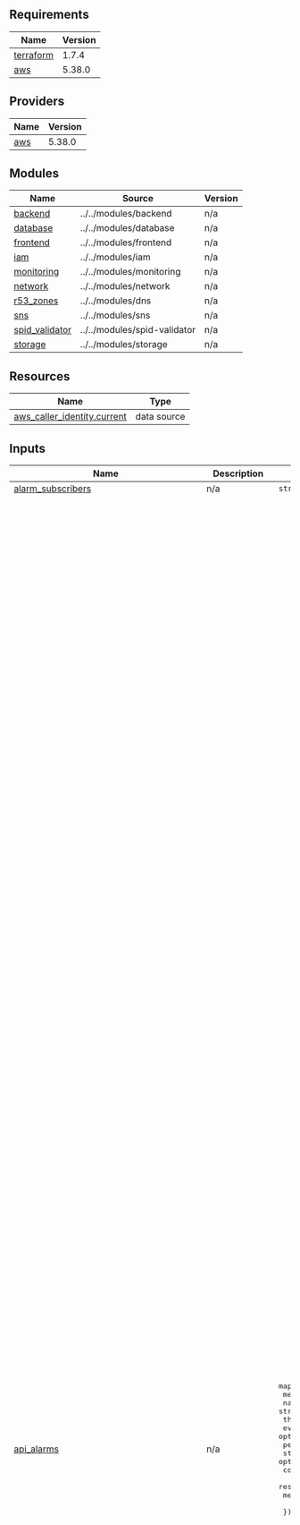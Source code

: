 ## Requirements

| Name | Version |
|------|---------|
| <a name="requirement_terraform"></a> [terraform](#requirement\_terraform) | 1.7.4 |
| <a name="requirement_aws"></a> [aws](#requirement\_aws) | 5.38.0 |

## Providers

| Name | Version |
|------|---------|
| <a name="provider_aws"></a> [aws](#provider\_aws) | 5.38.0 |

## Modules

| Name | Source | Version |
|------|--------|---------|
| <a name="module_backend"></a> [backend](#module\_backend) | ../../modules/backend | n/a |
| <a name="module_database"></a> [database](#module\_database) | ../../modules/database | n/a |
| <a name="module_frontend"></a> [frontend](#module\_frontend) | ../../modules/frontend | n/a |
| <a name="module_iam"></a> [iam](#module\_iam) | ../../modules/iam | n/a |
| <a name="module_monitoring"></a> [monitoring](#module\_monitoring) | ../../modules/monitoring | n/a |
| <a name="module_network"></a> [network](#module\_network) | ../../modules/network | n/a |
| <a name="module_r53_zones"></a> [r53\_zones](#module\_r53\_zones) | ../../modules/dns | n/a |
| <a name="module_sns"></a> [sns](#module\_sns) | ../../modules/sns | n/a |
| <a name="module_spid_validator"></a> [spid\_validator](#module\_spid\_validator) | ../../modules/spid-validator | n/a |
| <a name="module_storage"></a> [storage](#module\_storage) | ../../modules/storage | n/a |

## Resources

| Name | Type |
|------|------|
| [aws_caller_identity.current](https://registry.terraform.io/providers/hashicorp/aws/5.38.0/docs/data-sources/caller_identity) | data source |

## Inputs

| Name | Description | Type | Default | Required |
|------|-------------|------|---------|:--------:|
| <a name="input_alarm_subscribers"></a> [alarm\_subscribers](#input\_alarm\_subscribers) | n/a | `string` | `"alarm-subscribers"` | no |
| <a name="input_api_alarms"></a> [api\_alarms](#input\_api\_alarms) | n/a | <pre>map(object({<br>    metric_name         = string<br>    namespace           = string<br>    threshold           = optional(number)<br>    evaluation_periods  = optional(number)<br>    period              = optional(number)<br>    statistic           = optional(string)<br>    comparison_operator = optional(string)<br>    resource_name       = string<br>    method              = string<br><br>  }))</pre> | <pre>{<br>  "acs-5xx-error": {<br>    "comparison_operator": "GreaterThanOrEqualToThreshold",<br>    "evaluation_periods": 2,<br>    "method": "POST",<br>    "metric_name": "5XXError",<br>    "namespace": "AWS/ApiGateway",<br>    "period": 300,<br>    "resource_name": "/saml/acs",<br>    "statistic": "Sum",<br>    "threshold": 1<br>  },<br>  "acs-latency-alarm": {<br>    "comparison_operator": "GreaterThanOrEqualToThreshold",<br>    "evaluation_periods": 2,<br>    "method": "POST",<br>    "metric_name": "Latency",<br>    "namespace": "AWS/ApiGateway",<br>    "period": 300,<br>    "resource_name": "/saml/acs",<br>    "statistic": "Average",<br>    "threshold": 1000<br>  },<br>  "assertion-5xx-error": {<br>    "comparison_operator": "GreaterThanOrEqualToThreshold",<br>    "evaluation_periods": 2,<br>    "method": "GET",<br>    "metric_name": "5XXError",<br>    "namespace": "AWS/ApiGateway",<br>    "period": 300,<br>    "resource_name": "/saml/assertion",<br>    "statistic": "Sum",<br>    "threshold": 1<br>  },<br>  "assertion-latency-alarm": {<br>    "comparison_operator": "GreaterThanOrEqualToThreshold",<br>    "evaluation_periods": 2,<br>    "method": "GET",<br>    "metric_name": "Latency",<br>    "namespace": "AWS/ApiGateway",<br>    "period": 300,<br>    "resource_name": "/saml/assertion",<br>    "statistic": "Average",<br>    "threshold": 1000<br>  },<br>  "login-5xx-error": {<br>    "comparison_operator": "GreaterThanOrEqualToThreshold",<br>    "evaluation_periods": 2,<br>    "method": "GET",<br>    "metric_name": "5XXError",<br>    "namespace": "AWS/ApiGateway",<br>    "period": 300,<br>    "resource_name": "/login",<br>    "statistic": "Sum",<br>    "threshold": 1<br>  },<br>  "login-latency-alarm": {<br>    "comparison_operator": "GreaterThanOrEqualToThreshold",<br>    "evaluation_periods": 2,<br>    "method": "GET",<br>    "metric_name": "Latency",<br>    "namespace": "AWS/ApiGateway",<br>    "period": 300,<br>    "resource_name": "/login",<br>    "statistic": "Average",<br>    "threshold": 1000<br>  },<br>  "oidc-authorize-5xx-error": {<br>    "comparison_operator": "GreaterThanOrEqualToThreshold",<br>    "evaluation_periods": 2,<br>    "method": "GET",<br>    "metric_name": "5XXError",<br>    "namespace": "AWS/ApiGateway",<br>    "period": 300,<br>    "resource_name": "/oidc/authorize",<br>    "statistic": "Sum",<br>    "threshold": 1<br>  },<br>  "oidc-authorize-latency-alarm": {<br>    "comparison_operator": "GreaterThanOrEqualToThreshold",<br>    "evaluation_periods": 2,<br>    "method": "GET",<br>    "metric_name": "Latency",<br>    "namespace": "AWS/ApiGateway",<br>    "period": 300,<br>    "resource_name": "/oidc/authorize",<br>    "statistic": "Average",<br>    "threshold": 1000<br>  },<br>  "oidc-keys-5xx-error": {<br>    "comparison_operator": "GreaterThanOrEqualToThreshold",<br>    "evaluation_periods": 2,<br>    "method": "GET",<br>    "metric_name": "5XXError",<br>    "namespace": "AWS/ApiGateway",<br>    "period": 300,<br>    "resource_name": "/oidc/keys",<br>    "statistic": "Sum",<br>    "threshold": 1<br>  },<br>  "oidc-keys-latency-alarm": {<br>    "comparison_operator": "GreaterThanOrEqualToThreshold",<br>    "evaluation_periods": 2,<br>    "method": "GET",<br>    "metric_name": "Latency",<br>    "namespace": "AWS/ApiGateway",<br>    "period": 300,<br>    "resource_name": "/oidc/keys",<br>    "statistic": "Average",<br>    "threshold": 1000<br>  },<br>  "oidc-register-5xx-error": {<br>    "comparison_operator": "GreaterThanOrEqualToThreshold",<br>    "evaluation_periods": 2,<br>    "method": "POST",<br>    "metric_name": "5XXError",<br>    "namespace": "AWS/ApiGateway",<br>    "period": 300,<br>    "resource_name": "/oidc/register",<br>    "statistic": "Sum",<br>    "threshold": 1<br>  },<br>  "oidc-register-latency-alarm": {<br>    "comparison_operator": "GreaterThanOrEqualToThreshold",<br>    "evaluation_periods": 2,<br>    "method": "POST",<br>    "metric_name": "Latency",<br>    "namespace": "AWS/ApiGateway",<br>    "period": 300,<br>    "resource_name": "/oidc/register",<br>    "statistic": "Average",<br>    "threshold": 1000<br>  },<br>  "oidc-token-5xx-error": {<br>    "comparison_operator": "GreaterThanOrEqualToThreshold",<br>    "evaluation_periods": 2,<br>    "method": "POST",<br>    "metric_name": "5XXError",<br>    "namespace": "AWS/ApiGateway",<br>    "period": 300,<br>    "resource_name": "/oidc/token",<br>    "statistic": "Sum",<br>    "threshold": 1<br>  },<br>  "oidc-token-latency-alarm": {<br>    "comparison_operator": "GreaterThanOrEqualToThreshold",<br>    "evaluation_periods": 2,<br>    "method": "POST",<br>    "metric_name": "Latency",<br>    "namespace": "AWS/ApiGateway",<br>    "period": 300,<br>    "resource_name": "/oidc/token",<br>    "statistic": "Average",<br>    "threshold": 1000<br>  }<br>}</pre> | no |
| <a name="input_api_cache_cluster_enabled"></a> [api\_cache\_cluster\_enabled](#input\_api\_cache\_cluster\_enabled) | Enable cache cluster is enabled for the stage. | `bool` | `true` | no |
| <a name="input_api_cache_cluster_size"></a> [api\_cache\_cluster\_size](#input\_api\_cache\_cluster\_size) | Size of the cache cluster for the stage, if enabled. | `number` | `0.5` | no |
| <a name="input_api_method_settings"></a> [api\_method\_settings](#input\_api\_method\_settings) | List of Api Gateway method settings. | <pre>list(object({<br>    method_path                             = string<br>    metrics_enabled                         = optional(bool, false)<br>    logging_level                           = optional(string, "OFF")<br>    data_trace_enabled                      = optional(bool, false)<br>    throttling_rate_limit                   = optional(number, -1)<br>    throttling_burst_limit                  = optional(number, -1)<br>    caching_enabled                         = optional(bool, false)<br>    cache_ttl_in_seconds                    = optional(number, 0)<br>    cache_data_encrypted                    = optional(bool, false)<br>    require_authorization_for_cache_control = optional(bool, false)<br>    cache_key_parameters                    = optional(list(string), [])<br>  }))</pre> | <pre>[<br>  {<br>    "cache_ttl_in_seconds": 3600,<br>    "caching_enabled": true,<br>    "method_path": "saml/{id_type}/metadata/GET",<br>    "metrics_enabled": true<br>  },<br>  {<br>    "cache_ttl_in_seconds": 3600,<br>    "caching_enabled": true,<br>    "method_path": "static/{proxy+}/GET"<br>  },<br>  {<br>    "cache_ttl_in_seconds": 3600,<br>    "caching_enabled": true,<br>    "method_path": "assets/{proxy}/GET"<br>  },<br>  {<br>    "cache_ttl_in_seconds": 3600,<br>    "caching_enabled": true,<br>    "method_path": "login/GET"<br>  },<br>  {<br>    "cache_ttl_in_seconds": 3600,<br>    "caching_enabled": true,<br>    "method_path": "login/error/GET"<br>  },<br>  {<br>    "cache_ttl_in_seconds": 3600,<br>    "caching_enabled": true,<br>    "method_path": "idps/GET"<br>  }<br>]</pre> | no |
| <a name="input_app_name"></a> [app\_name](#input\_app\_name) | App name. | `string` | `"oneid"` | no |
| <a name="input_assertion_bucket"></a> [assertion\_bucket](#input\_assertion\_bucket) | Assertion storage configurations. | <pre>object({<br>    mfa_delete               = bool<br>    glacier_transaction_days = number<br>    expiration_days          = number<br>  })</pre> | <pre>{<br>  "expiration_days": 100,<br>  "glacier_transaction_days": 90,<br>  "mfa_delete": false<br>}</pre> | no |
| <a name="input_assertions_crawler_schedule"></a> [assertions\_crawler\_schedule](#input\_assertions\_crawler\_schedule) | A cron expression used to specify the schedule | `string` | `"cron(00 08 ? * MON *)"` | no |
| <a name="input_aws_region"></a> [aws\_region](#input\_aws\_region) | AWS region to create resources. Default Milan | `string` | `"eu-south-1"` | no |
| <a name="input_aws_region_short"></a> [aws\_region\_short](#input\_aws\_region\_short) | AWS region short format. | `string` | `"es-1"` | no |
| <a name="input_cie_entity_id"></a> [cie\_entity\_id](#input\_cie\_entity\_id) | n/a | `string` | `"https://collaudo.idserver.servizicie.interno.gov.it/idp/profile/SAML2/POST/SSO"` | no |
| <a name="input_client_registrations_table"></a> [client\_registrations\_table](#input\_client\_registrations\_table) | Client configurations table. | <pre>object({<br>    point_in_time_recovery_enabled = optional(bool, false)<br>  })</pre> | <pre>{<br>  "point_in_time_recovery_enabled": false<br>}</pre> | no |
| <a name="input_dlq_alarms"></a> [dlq\_alarms](#input\_dlq\_alarms) | n/a | <pre>object({<br>    metric_name         = string<br>    namespace           = string<br>    threshold           = optional(number)<br>    evaluation_periods  = optional(number)<br>    period              = optional(number)<br>    statistic           = optional(string)<br>    comparison_operator = optional(string)<br>    sns_topic_alarm_arn = optional(list(string))<br>  })</pre> | <pre>{<br>  "comparison_operator": "GreaterThanThreshold",<br>  "evaluation_periods": 2,<br>  "metric_name": "ApproximateNumberOfMessagesVisible",<br>  "namespace": "AWS/SQS",<br>  "period": 300,<br>  "statistic": "Sum",<br>  "threshold": 0<br>}</pre> | no |
| <a name="input_dlq_assertion_setting"></a> [dlq\_assertion\_setting](#input\_dlq\_assertion\_setting) | n/a | <pre>object({<br>    maximum_retry_attempts        = number<br>    maximum_record_age_in_seconds = number<br>  })</pre> | <pre>{<br>  "maximum_record_age_in_seconds": 259200,<br>  "maximum_retry_attempts": 3<br>}</pre> | no |
| <a name="input_dns_record_ttl"></a> [dns\_record\_ttl](#input\_dns\_record\_ttl) | Dns record ttl (in sec) | `number` | `3600` | no |
| <a name="input_ecs_alarms"></a> [ecs\_alarms](#input\_ecs\_alarms) | n/a | <pre>map(object({<br>    metric_name         = string<br>    namespace           = string<br>    threshold           = optional(number)<br>    evaluation_periods  = optional(number)<br>    period              = optional(number)<br>    statistic           = optional(string)<br>    comparison_operator = optional(string)<br>  }))</pre> | <pre>{<br>  "ecs-cpu-utilization": {<br>    "comparison_operator": "GreaterThanOrEqualToThreshold",<br>    "evaluation_periods": 1,<br>    "metric_name": "CPUUtilization",<br>    "namespace": "AWS/ECS",<br>    "period": 300,<br>    "statistic": "Average"<br>  },<br>  "ecs-memory-utilization": {<br>    "comparison_operator": "GreaterThanOrEqualToThreshold",<br>    "evaluation_periods": 1,<br>    "metric_name": "MemoryUtilization",<br>    "namespace": "AWS/ECS",<br>    "period": 300,<br>    "statistic": "Average"<br>  }<br>}</pre> | no |
| <a name="input_ecs_enable_container_insights"></a> [ecs\_enable\_container\_insights](#input\_ecs\_enable\_container\_insights) | Enable ecs cluster container inight. | `bool` | `false` | no |
| <a name="input_ecs_oneid_core"></a> [ecs\_oneid\_core](#input\_ecs\_oneid\_core) | Oneidentity core backend configurations. | <pre>object({<br>    image_version    = string<br>    cpu              = number<br>    memory           = number<br>    container_cpu    = number<br>    container_memory = number<br>    autoscaling = object({<br>      enable        = bool<br>      desired_count = number<br>      min_capacity  = number<br>      max_capacity  = number<br>    })<br>    logs_retention_days   = number<br>    app_spid_test_enabled = optional(bool, false)<br>  })</pre> | <pre>{<br>  "app_spid_test_enabled": true,<br>  "autoscaling": {<br>    "desired_count": 1,<br>    "enable": true,<br>    "max_capacity": 2,<br>    "min_capacity": 1<br>  },<br>  "container_cpu": 512,<br>  "container_memory": 1024,<br>  "cpu": 512,<br>  "image_version": "ee2f581bd28b21011b9abb9fa98b4dd59b5ae4a9",<br>  "logs_retention_days": 30,<br>  "memory": 1024<br>}</pre> | no |
| <a name="input_enable_nat_gateway"></a> [enable\_nat\_gateway](#input\_enable\_nat\_gateway) | Create nat gateway(s) | `bool` | `true` | no |
| <a name="input_env_short"></a> [env\_short](#input\_env\_short) | Environment short. | `string` | `"d"` | no |
| <a name="input_idp_metadata_table"></a> [idp\_metadata\_table](#input\_idp\_metadata\_table) | IDP Metadata configurations table. | <pre>object({<br>    point_in_time_recovery_enabled = optional(bool, false)<br>  })</pre> | <pre>{<br>  "point_in_time_recovery_enabled": false<br>}</pre> | no |
| <a name="input_is_gh_sns_arn"></a> [is\_gh\_sns\_arn](#input\_is\_gh\_sns\_arn) | n/a | `string` | `null` | no |
| <a name="input_lambda_alarms"></a> [lambda\_alarms](#input\_lambda\_alarms) | n/a | <pre>map(object({<br>    metric_name         = optional(string, "Errors")<br>    namespace           = optional(string, "AWS/Lambda")<br>    threshold           = optional(number, 1)<br>    evaluation_periods  = optional(number, 1)<br>    period              = optional(number, 300)<br>    statistic           = optional(string, "Sum")<br>    comparison_operator = optional(string, "GreaterThanOrEqualToThreshold")<br>    treat_missing_data  = optional(string, "notBreaching")<br>  }))</pre> | <pre>{<br>  "oneid-es-1-d-assertion": {},<br>  "oneid-es-1-d-client-registration": {},<br>  "oneid-es-1-d-metadata": {},<br>  "oneid-es-1-d-update-idp-metadata": {}<br>}</pre> | no |
| <a name="input_lambda_cloudwatch_logs_retention_in_days"></a> [lambda\_cloudwatch\_logs\_retention\_in\_days](#input\_lambda\_cloudwatch\_logs\_retention\_in\_days) | Cloudwatch log group retention days. | `number` | `14` | no |
| <a name="input_number_of_images_to_keep"></a> [number\_of\_images\_to\_keep](#input\_number\_of\_images\_to\_keep) | Number of images to keeps in ECR. | `number` | `5` | no |
| <a name="input_r53_dns_zone"></a> [r53\_dns\_zone](#input\_r53\_dns\_zone) | # R53 DNS zone ## | <pre>object({<br>    name    = string<br>    comment = string<br>  })</pre> | <pre>{<br>  "comment": "Oneidentity dev zone.",<br>  "name": "dev.oneid.pagopa.it"<br>}</pre> | no |
| <a name="input_repository_image_tag_mutability"></a> [repository\_image\_tag\_mutability](#input\_repository\_image\_tag\_mutability) | The tag mutability setting for the repository. Must be one of: MUTABLE or IMMUTABLE. Defaults to IMMUTABLE | `string` | `"MUTABLE"` | no |
| <a name="input_rest_api_throttle_settings"></a> [rest\_api\_throttle\_settings](#input\_rest\_api\_throttle\_settings) | Rest api throttle settings. | <pre>object({<br>    burst_limit = number<br>    rate_limit  = number<br>  })</pre> | <pre>{<br>  "burst_limit": 100,<br>  "rate_limit": 50<br>}</pre> | no |
| <a name="input_sessions_table"></a> [sessions\_table](#input\_sessions\_table) | Saml responses table configurations. | <pre>object({<br>    ttl_enabled                    = bool<br>    point_in_time_recovery_enabled = bool<br>    stream_enabled                 = bool<br>    stream_view_type               = string<br>  })</pre> | <pre>{<br>  "point_in_time_recovery_enabled": false,<br>  "stream_enabled": true,<br>  "stream_view_type": "NEW_IMAGE",<br>  "ttl_enabled": true<br>}</pre> | no |
| <a name="input_single_nat_gateway"></a> [single\_nat\_gateway](#input\_single\_nat\_gateway) | Create a single nat gateway to spare money. | `bool` | `true` | no |
| <a name="input_ssm_cert_key"></a> [ssm\_cert\_key](#input\_ssm\_cert\_key) | n/a | <pre>object({<br>    cert_pem = optional(string)<br>    key_pem  = optional(string)<br>  })</pre> | <pre>{<br>  "cert_pem": "cert.pem",<br>  "key_pem": "key.pem"<br>}</pre> | no |
| <a name="input_tags"></a> [tags](#input\_tags) | n/a | `map(any)` | <pre>{<br>  "CostCenter": "tier0",<br>  "CreatedBy": "Terraform",<br>  "Environment": "Dev",<br>  "Owner": "Oneidentity",<br>  "Source": "https://github.com/pagopa/oneidentity"<br>}</pre> | no |
| <a name="input_vpc_cidr"></a> [vpc\_cidr](#input\_vpc\_cidr) | VPC address space | `string` | `"10.0.0.0/17"` | no |
| <a name="input_vpc_internal_subnets_cidr"></a> [vpc\_internal\_subnets\_cidr](#input\_vpc\_internal\_subnets\_cidr) | Internal subnets address spaces. | `list(string)` | <pre>[<br>  "10.0.32.0/20",<br>  "10.0.16.0/20",<br>  "10.0.0.0/20"<br>]</pre> | no |
| <a name="input_vpc_private_subnets_cidr"></a> [vpc\_private\_subnets\_cidr](#input\_vpc\_private\_subnets\_cidr) | Private subnets address spaces. | `list(string)` | <pre>[<br>  "10.0.80.0/20",<br>  "10.0.64.0/20",<br>  "10.0.48.0/20"<br>]</pre> | no |
| <a name="input_vpc_public_subnets_cidr"></a> [vpc\_public\_subnets\_cidr](#input\_vpc\_public\_subnets\_cidr) | Public subnets address spaces. | `list(string)` | <pre>[<br>  "10.0.120.0/21",<br>  "10.0.112.0/21",<br>  "10.0.104.0/21"<br>]</pre> | no |
| <a name="input_xray_tracing_enabled"></a> [xray\_tracing\_enabled](#input\_xray\_tracing\_enabled) | Whether active tracing with X-ray is enabled. | `bool` | `false` | no |

## Outputs

| Name | Description |
|------|-------------|
| <a name="output_acm_certificate_validation_domains"></a> [acm\_certificate\_validation\_domains](#output\_acm\_certificate\_validation\_domains) | # ACM |
| <a name="output_assertions_bucket_arn"></a> [assertions\_bucket\_arn](#output\_assertions\_bucket\_arn) | n/a |
| <a name="output_assertions_bucket_name"></a> [assertions\_bucket\_name](#output\_assertions\_bucket\_name) | Storage |
| <a name="output_assets_bucket_name"></a> [assets\_bucket\_name](#output\_assets\_bucket\_name) | n/a |
| <a name="output_deploy_assets_role"></a> [deploy\_assets\_role](#output\_deploy\_assets\_role) | n/a |
| <a name="output_dns_zone_name_servers"></a> [dns\_zone\_name\_servers](#output\_dns\_zone\_name\_servers) | # DNS ## |
| <a name="output_ecr_endpoints"></a> [ecr\_endpoints](#output\_ecr\_endpoints) | n/a |
| <a name="output_ecs_cluster_name"></a> [ecs\_cluster\_name](#output\_ecs\_cluster\_name) | # ECS ## |
| <a name="output_ecs_deploy_iam_role_arn"></a> [ecs\_deploy\_iam\_role\_arn](#output\_ecs\_deploy\_iam\_role\_arn) | n/a |
| <a name="output_kms_assertion_key_arn"></a> [kms\_assertion\_key\_arn](#output\_kms\_assertion\_key\_arn) | n/a |
| <a name="output_rest_api_invoke_url"></a> [rest\_api\_invoke\_url](#output\_rest\_api\_invoke\_url) | n/a |
| <a name="output_spid_validator_ecr_endpoint"></a> [spid\_validator\_ecr\_endpoint](#output\_spid\_validator\_ecr\_endpoint) | n/a |
| <a name="output_spid_validator_fqdn"></a> [spid\_validator\_fqdn](#output\_spid\_validator\_fqdn) | # Spid validator ## |
| <a name="output_table_client_registrations_name"></a> [table\_client\_registrations\_name](#output\_table\_client\_registrations\_name) | n/a |
| <a name="output_table_saml_responses_name"></a> [table\_saml\_responses\_name](#output\_table\_saml\_responses\_name) | Database |

<!-- BEGIN_TF_DOCS -->
## Requirements

| Name | Version |
|------|---------|
| <a name="requirement_terraform"></a> [terraform](#requirement\_terraform) | 1.7.4 |
| <a name="requirement_aws"></a> [aws](#requirement\_aws) | 5.77.0 |

## Providers

| Name | Version |
|------|---------|
| <a name="provider_aws"></a> [aws](#provider\_aws) | 5.77.0 |
| <a name="provider_http"></a> [http](#provider\_http) | 3.5.0 |

## Modules

| Name | Source | Version |
|------|--------|---------|
| <a name="module_backend"></a> [backend](#module\_backend) | ../../modules/backend | n/a |
| <a name="module_backup"></a> [backup](#module\_backup) | ../../modules/backup | n/a |
| <a name="module_cognito"></a> [cognito](#module\_cognito) | ../../modules/cognito | n/a |
| <a name="module_database"></a> [database](#module\_database) | ../../modules/database | n/a |
| <a name="module_frontend"></a> [frontend](#module\_frontend) | ../../modules/frontend | n/a |
| <a name="module_iam"></a> [iam](#module\_iam) | ../../modules/iam | n/a |
| <a name="module_monitoring"></a> [monitoring](#module\_monitoring) | ../../modules/monitoring | n/a |
| <a name="module_network"></a> [network](#module\_network) | ../../modules/network | n/a |
| <a name="module_r53_zones"></a> [r53\_zones](#module\_r53\_zones) | ../../modules/dns | n/a |
| <a name="module_sns"></a> [sns](#module\_sns) | ../../modules/sns | n/a |
| <a name="module_spid_validator"></a> [spid\_validator](#module\_spid\_validator) | ../../modules/spid-validator | n/a |
| <a name="module_sqs"></a> [sqs](#module\_sqs) | ../../modules/sqs | n/a |
| <a name="module_storage"></a> [storage](#module\_storage) | ../../modules/storage | n/a |

## Resources

| Name | Type |
|------|------|
| [aws_caller_identity.current](https://registry.terraform.io/providers/hashicorp/aws/5.77.0/docs/data-sources/caller_identity) | data source |
| [http_http.clients_api](https://registry.terraform.io/providers/hashicorp/http/latest/docs/data-sources/http) | data source |
| [http_http.idps_api](https://registry.terraform.io/providers/hashicorp/http/latest/docs/data-sources/http) | data source |

## Inputs

| Name | Description | Type | Default | Required |
|------|-------------|------|---------|:--------:|
| <a name="input_alarm_subscribers"></a> [alarm\_subscribers](#input\_alarm\_subscribers) | n/a | `string` | `"alarm-subscribers"` | no |
| <a name="input_api_alarms"></a> [api\_alarms](#input\_api\_alarms) | n/a | <pre>map(object({<br/>    metric_name         = string<br/>    namespace           = string<br/>    threshold           = optional(number)<br/>    evaluation_periods  = optional(number)<br/>    period              = optional(number)<br/>    statistic           = optional(string)<br/>    comparison_operator = optional(string)<br/>    resource_name       = string<br/>    method              = string<br/><br/>  }))</pre> | <pre>{<br/>  "acs-5xx-error": {<br/>    "comparison_operator": "GreaterThanOrEqualToThreshold",<br/>    "evaluation_periods": 2,<br/>    "method": "POST",<br/>    "metric_name": "5XXError",<br/>    "namespace": "AWS/ApiGateway",<br/>    "period": 300,<br/>    "resource_name": "/saml/acs",<br/>    "statistic": "Sum",<br/>    "threshold": 1<br/>  },<br/>  "acs-latency-alarm": {<br/>    "comparison_operator": "GreaterThanOrEqualToThreshold",<br/>    "evaluation_periods": 2,<br/>    "method": "POST",<br/>    "metric_name": "Latency",<br/>    "namespace": "AWS/ApiGateway",<br/>    "period": 300,<br/>    "resource_name": "/saml/acs",<br/>    "statistic": "Average",<br/>    "threshold": 2000<br/>  },<br/>  "assertion-5xx-error": {<br/>    "comparison_operator": "GreaterThanOrEqualToThreshold",<br/>    "evaluation_periods": 2,<br/>    "method": "GET",<br/>    "metric_name": "5XXError",<br/>    "namespace": "AWS/ApiGateway",<br/>    "period": 300,<br/>    "resource_name": "/saml/assertion",<br/>    "statistic": "Sum",<br/>    "threshold": 1<br/>  },<br/>  "assertion-latency-alarm": {<br/>    "comparison_operator": "GreaterThanOrEqualToThreshold",<br/>    "evaluation_periods": 2,<br/>    "method": "GET",<br/>    "metric_name": "Latency",<br/>    "namespace": "AWS/ApiGateway",<br/>    "period": 300,<br/>    "resource_name": "/saml/assertion",<br/>    "statistic": "Average",<br/>    "threshold": 2000<br/>  },<br/>  "login-5xx-error": {<br/>    "comparison_operator": "GreaterThanOrEqualToThreshold",<br/>    "evaluation_periods": 2,<br/>    "method": "GET",<br/>    "metric_name": "5XXError",<br/>    "namespace": "AWS/ApiGateway",<br/>    "period": 300,<br/>    "resource_name": "/login",<br/>    "statistic": "Sum",<br/>    "threshold": 1<br/>  },<br/>  "login-latency-alarm": {<br/>    "comparison_operator": "GreaterThanOrEqualToThreshold",<br/>    "evaluation_periods": 2,<br/>    "method": "GET",<br/>    "metric_name": "Latency",<br/>    "namespace": "AWS/ApiGateway",<br/>    "period": 300,<br/>    "resource_name": "/login",<br/>    "statistic": "Average",<br/>    "threshold": 2000<br/>  },<br/>  "oidc-authorize-5xx-error": {<br/>    "comparison_operator": "GreaterThanOrEqualToThreshold",<br/>    "evaluation_periods": 2,<br/>    "method": "GET",<br/>    "metric_name": "5XXError",<br/>    "namespace": "AWS/ApiGateway",<br/>    "period": 300,<br/>    "resource_name": "/oidc/authorize",<br/>    "statistic": "Sum",<br/>    "threshold": 1<br/>  },<br/>  "oidc-authorize-latency-alarm": {<br/>    "comparison_operator": "GreaterThanOrEqualToThreshold",<br/>    "evaluation_periods": 2,<br/>    "method": "GET",<br/>    "metric_name": "Latency",<br/>    "namespace": "AWS/ApiGateway",<br/>    "period": 300,<br/>    "resource_name": "/oidc/authorize",<br/>    "statistic": "Average",<br/>    "threshold": 2000<br/>  },<br/>  "oidc-keys-5xx-error": {<br/>    "comparison_operator": "GreaterThanOrEqualToThreshold",<br/>    "evaluation_periods": 2,<br/>    "method": "GET",<br/>    "metric_name": "5XXError",<br/>    "namespace": "AWS/ApiGateway",<br/>    "period": 300,<br/>    "resource_name": "/oidc/keys",<br/>    "statistic": "Sum",<br/>    "threshold": 1<br/>  },<br/>  "oidc-keys-latency-alarm": {<br/>    "comparison_operator": "GreaterThanOrEqualToThreshold",<br/>    "evaluation_periods": 2,<br/>    "method": "GET",<br/>    "metric_name": "Latency",<br/>    "namespace": "AWS/ApiGateway",<br/>    "period": 300,<br/>    "resource_name": "/oidc/keys",<br/>    "statistic": "Average",<br/>    "threshold": 2000<br/>  },<br/>  "oidc-register-5xx-error": {<br/>    "comparison_operator": "GreaterThanOrEqualToThreshold",<br/>    "evaluation_periods": 2,<br/>    "method": "POST",<br/>    "metric_name": "5XXError",<br/>    "namespace": "AWS/ApiGateway",<br/>    "period": 300,<br/>    "resource_name": "/oidc/register",<br/>    "statistic": "Sum",<br/>    "threshold": 1<br/>  },<br/>  "oidc-register-latency-alarm": {<br/>    "comparison_operator": "GreaterThanOrEqualToThreshold",<br/>    "evaluation_periods": 2,<br/>    "method": "POST",<br/>    "metric_name": "Latency",<br/>    "namespace": "AWS/ApiGateway",<br/>    "period": 300,<br/>    "resource_name": "/oidc/register",<br/>    "statistic": "Average",<br/>    "threshold": 2000<br/>  },<br/>  "oidc-token-5xx-error": {<br/>    "comparison_operator": "GreaterThanOrEqualToThreshold",<br/>    "evaluation_periods": 2,<br/>    "method": "POST",<br/>    "metric_name": "5XXError",<br/>    "namespace": "AWS/ApiGateway",<br/>    "period": 300,<br/>    "resource_name": "/oidc/token",<br/>    "statistic": "Sum",<br/>    "threshold": 1<br/>  },<br/>  "oidc-token-latency-alarm": {<br/>    "comparison_operator": "GreaterThanOrEqualToThreshold",<br/>    "evaluation_periods": 2,<br/>    "method": "POST",<br/>    "metric_name": "Latency",<br/>    "namespace": "AWS/ApiGateway",<br/>    "period": 300,<br/>    "resource_name": "/oidc/token",<br/>    "statistic": "Average",<br/>    "threshold": 2000<br/>  }<br/>}</pre> | no |
| <a name="input_api_cache_cluster_enabled"></a> [api\_cache\_cluster\_enabled](#input\_api\_cache\_cluster\_enabled) | Enable cache cluster is enabled for the stage. | `bool` | `true` | no |
| <a name="input_api_cache_cluster_size"></a> [api\_cache\_cluster\_size](#input\_api\_cache\_cluster\_size) | Size of the cache cluster for the stage, if enabled. | `number` | `0.5` | no |
| <a name="input_api_method_settings"></a> [api\_method\_settings](#input\_api\_method\_settings) | List of Api Gateway method settings. | <pre>list(object({<br/>    method_path                             = string<br/>    metrics_enabled                         = optional(bool, false)<br/>    logging_level                           = optional(string, "OFF")<br/>    data_trace_enabled                      = optional(bool, false)<br/>    throttling_rate_limit                   = optional(number, -1)<br/>    throttling_burst_limit                  = optional(number, -1)<br/>    caching_enabled                         = optional(bool, false)<br/>    cache_ttl_in_seconds                    = optional(number, 0)<br/>    cache_data_encrypted                    = optional(bool, false)<br/>    require_authorization_for_cache_control = optional(bool, false)<br/>    cache_key_parameters                    = optional(list(string), [])<br/>  }))</pre> | <pre>[<br/>  {<br/>    "caching_enabled": false,<br/>    "logging_level": "ERROR",<br/>    "method_path": "*/*",<br/>    "metrics_enabled": true<br/>  },<br/>  {<br/>    "cache_ttl_in_seconds": 3600,<br/>    "caching_enabled": true,<br/>    "logging_level": "ERROR",<br/>    "method_path": "saml/{id_type}/metadata/GET",<br/>    "metrics_enabled": true<br/>  },<br/>  {<br/>    "cache_ttl_in_seconds": 3600,<br/>    "caching_enabled": true,<br/>    "logging_level": "ERROR",<br/>    "method_path": "static/{proxy+}/GET"<br/>  },<br/>  {<br/>    "cache_ttl_in_seconds": 3600,<br/>    "caching_enabled": true,<br/>    "logging_level": "ERROR",<br/>    "method_path": "assets/{proxy+}/GET"<br/>  },<br/>  {<br/>    "cache_ttl_in_seconds": 3600,<br/>    "caching_enabled": true,<br/>    "logging_level": "ERROR",<br/>    "method_path": "login/GET"<br/>  },<br/>  {<br/>    "cache_ttl_in_seconds": 3600,<br/>    "caching_enabled": true,<br/>    "logging_level": "ERROR",<br/>    "method_path": "login/error/GET"<br/>  },<br/>  {<br/>    "cache_ttl_in_seconds": 3600,<br/>    "caching_enabled": true,<br/>    "logging_level": "ERROR",<br/>    "method_path": "idps/GET",<br/>    "metrics_enabled": true<br/>  },<br/>  {<br/>    "cache_ttl_in_seconds": 3600,<br/>    "caching_enabled": true,<br/>    "logging_level": "ERROR",<br/>    "method_path": ".well-known/openid-configuration/GET"<br/>  },<br/>  {<br/>    "cache_ttl_in_seconds": 3600,<br/>    "caching_enabled": true,<br/>    "logging_level": "ERROR",<br/>    "method_path": "clients/{client_id}/GET",<br/>    "metrics_enabled": true<br/>  }<br/>]</pre> | no |
| <a name="input_app_cloudwatch_custom_metric_namespace"></a> [app\_cloudwatch\_custom\_metric\_namespace](#input\_app\_cloudwatch\_custom\_metric\_namespace) | Custom metric namespace for cloudwatch | `string` | `"ApplicationMetrics"` | no |
| <a name="input_app_log_level"></a> [app\_log\_level](#input\_app\_log\_level) | Log level of application | `string` | `"DEBUG"` | no |
| <a name="input_app_name"></a> [app\_name](#input\_app\_name) | App name. | `string` | `"oneid"` | no |
| <a name="input_assertion_bucket"></a> [assertion\_bucket](#input\_assertion\_bucket) | Assertion storage configurations. | <pre>object({<br/>    mfa_delete               = bool<br/>    glacier_transaction_days = number<br/>    expiration_days          = number<br/>  })</pre> | <pre>{<br/>  "expiration_days": 100,<br/>  "glacier_transaction_days": 90,<br/>  "mfa_delete": false<br/>}</pre> | no |
| <a name="input_assertions_crawler_schedule"></a> [assertions\_crawler\_schedule](#input\_assertions\_crawler\_schedule) | A cron expression used to specify the schedule | `string` | `"cron(00 08 ? * MON *)"` | no |
| <a name="input_aws_region"></a> [aws\_region](#input\_aws\_region) | AWS region to create resources. Default Milan | `string` | `"eu-south-1"` | no |
| <a name="input_aws_region_short"></a> [aws\_region\_short](#input\_aws\_region\_short) | AWS region short format. | `string` | `"es-1"` | no |
| <a name="input_cie_entity_id"></a> [cie\_entity\_id](#input\_cie\_entity\_id) | n/a | `string` | `"https://preproduzione.idserver.servizicie.interno.gov.it/idp/profile/SAML2/POST/SSO"` | no |
| <a name="input_client_ids"></a> [client\_ids](#input\_client\_ids) | n/a | `list(string)` | <pre>[<br/>  "bxMiPVktuZ5lBNbZYJ3ODosXL57ltrLp7BgyOkw-0v4"<br/>]</pre> | no |
| <a name="input_client_registrations_table"></a> [client\_registrations\_table](#input\_client\_registrations\_table) | Client configurations table. | <pre>object({<br/>    point_in_time_recovery_enabled = optional(bool, false)<br/>  })</pre> | <pre>{<br/>  "point_in_time_recovery_enabled": false<br/>}</pre> | no |
| <a name="input_client_status_history_table"></a> [client\_status\_history\_table](#input\_client\_status\_history\_table) | Client Status History configurations table. | <pre>object({<br/>    point_in_time_recovery_enabled = optional(bool, false)<br/>  })</pre> | <pre>{<br/>  "point_in_time_recovery_enabled": false<br/>}</pre> | no |
| <a name="input_dlq_alarms"></a> [dlq\_alarms](#input\_dlq\_alarms) | n/a | <pre>object({<br/>    metric_name         = string<br/>    namespace           = string<br/>    threshold           = optional(number)<br/>    evaluation_periods  = optional(number)<br/>    period              = optional(number)<br/>    statistic           = optional(string)<br/>    comparison_operator = optional(string)<br/>    sns_topic_alarm_arn = optional(list(string))<br/>  })</pre> | <pre>{<br/>  "comparison_operator": "GreaterThanThreshold",<br/>  "evaluation_periods": 2,<br/>  "metric_name": "ApproximateNumberOfMessagesVisible",<br/>  "namespace": "AWS/SQS",<br/>  "period": 300,<br/>  "statistic": "Sum",<br/>  "threshold": 0<br/>}</pre> | no |
| <a name="input_dlq_assertion_setting"></a> [dlq\_assertion\_setting](#input\_dlq\_assertion\_setting) | n/a | <pre>object({<br/>    maximum_retry_attempts        = number<br/>    maximum_record_age_in_seconds = number<br/>  })</pre> | <pre>{<br/>  "maximum_record_age_in_seconds": 259200,<br/>  "maximum_retry_attempts": 3<br/>}</pre> | no |
| <a name="input_dns_record_ttl"></a> [dns\_record\_ttl](#input\_dns\_record\_ttl) | Dns record ttl (in sec) | `number` | `3600` | no |
| <a name="input_ecs_alarms"></a> [ecs\_alarms](#input\_ecs\_alarms) | n/a | <pre>map(object({<br/>    metric_name         = string<br/>    namespace           = string<br/>    threshold           = number<br/>    evaluation_periods  = number<br/>    period              = number<br/>    statistic           = string<br/>    comparison_operator = string<br/>    scaling_policy      = optional(string, null)<br/><br/>  }))</pre> | <pre>{<br/>  "cpu_high": {<br/>    "comparison_operator": "GreaterThanOrEqualToThreshold",<br/>    "evaluation_periods": 1,<br/>    "metric_name": "CPUUtilization",<br/>    "namespace": "AWS/ECS",<br/>    "period": 60,<br/>    "scaling_policy": "cpu_high",<br/>    "statistic": "Average",<br/>    "threshold": 50<br/>  },<br/>  "cpu_low": {<br/>    "comparison_operator": "LessThanOrEqualToThreshold",<br/>    "evaluation_periods": 3,<br/>    "metric_name": "CPUUtilization",<br/>    "namespace": "AWS/ECS",<br/>    "period": 900,<br/>    "scaling_policy": "cpu_low",<br/>    "statistic": "Average",<br/>    "threshold": 20<br/>  },<br/>  "mem_high": {<br/>    "comparison_operator": "GreaterThanOrEqualToThreshold",<br/>    "evaluation_periods": 1,<br/>    "metric_name": "MemoryUtilization",<br/>    "namespace": "AWS/ECS",<br/>    "period": 60,<br/>    "statistic": "Average",<br/>    "threshold": 70<br/>  }<br/>}</pre> | no |
| <a name="input_ecs_enable_container_insights"></a> [ecs\_enable\_container\_insights](#input\_ecs\_enable\_container\_insights) | Enable ecs cluster container insight. | `bool` | `false` | no |
| <a name="input_ecs_oneid_core"></a> [ecs\_oneid\_core](#input\_ecs\_oneid\_core) | Oneidentity core backend configurations. | <pre>object({<br/>    image_version    = string<br/>    cpu              = number<br/>    memory           = number<br/>    container_cpu    = number<br/>    container_memory = number<br/>    autoscaling = object({<br/>      enable        = bool<br/>      desired_count = number<br/>      min_capacity  = number<br/>      max_capacity  = number<br/>    })<br/>    logs_retention_days   = number<br/>    app_spid_test_enabled = optional(bool, false)<br/>  })</pre> | <pre>{<br/>  "app_spid_test_enabled": true,<br/>  "autoscaling": {<br/>    "desired_count": 1,<br/>    "enable": true,<br/>    "max_capacity": 2,<br/>    "min_capacity": 1<br/>  },<br/>  "container_cpu": 512,<br/>  "container_memory": 1024,<br/>  "cpu": 512,<br/>  "image_version": "ee2f581bd28b21011b9abb9fa98b4dd59b5ae4a9",<br/>  "logs_retention_days": 30,<br/>  "memory": 1024<br/>}</pre> | no |
| <a name="input_ecs_oneid_internal_idp"></a> [ecs\_oneid\_internal\_idp](#input\_ecs\_oneid\_internal\_idp) | Oneidentity Internal IdP configurations. | <pre>object({<br/>    image_version    = string<br/>    cpu              = number<br/>    memory           = number<br/>    container_cpu    = number<br/>    container_memory = number<br/>    autoscaling = object({<br/>      enable        = bool<br/>      desired_count = number<br/>      min_capacity  = number<br/>      max_capacity  = number<br/>    })<br/>    logs_retention_days   = number<br/>    app_spid_test_enabled = optional(bool, false)<br/>  })</pre> | <pre>{<br/>  "app_spid_test_enabled": true,<br/>  "autoscaling": {<br/>    "desired_count": 1,<br/>    "enable": true,<br/>    "max_capacity": 2,<br/>    "min_capacity": 1<br/>  },<br/>  "container_cpu": 512,<br/>  "container_memory": 1024,<br/>  "cpu": 512,<br/>  "image_version": "ee2f581bd28b21011b9abb9fa98b4dd59b5ae4a9",<br/>  "logs_retention_days": 30,<br/>  "memory": 1024<br/>}</pre> | no |
| <a name="input_enable_nat_gateway"></a> [enable\_nat\_gateway](#input\_enable\_nat\_gateway) | Create nat gateway(s) | `bool` | `true` | no |
| <a name="input_entity_id"></a> [entity\_id](#input\_entity\_id) | n/a | `list(string)` | <pre>[<br/>  "https://demo.spid.gov.it",<br/>  "https://validator.spid.gov.it",<br/>  "https://validator.dev.oneid.pagopa.it",<br/>  "https://5ucp2co2zvqle6tcyrx4i5se7q0xdkni.lambda-url.eu-south-1.on.aws",<br/>  "https://validator.dev.oneid.pagopa.it/demo",<br/>  "https://koz3yhpkscymaqgp4m7ceguu6m0tffuz.lambda-url.eu-south-1.on.aws",<br/>  "https://collaudo.idserver.servizicie.interno.gov.it/idp/profile/SAML2/POST/SSO",<br/>  "https://preproduzione.idserver.servizicie.interno.gov.it/idp/profile/SAML2/POST/SSO"<br/>]</pre> | no |
| <a name="input_env_short"></a> [env\_short](#input\_env\_short) | Environment short. | `string` | `"d"` | no |
| <a name="input_idp_metadata_table"></a> [idp\_metadata\_table](#input\_idp\_metadata\_table) | IDP Metadata configurations table. | <pre>object({<br/>    point_in_time_recovery_enabled = optional(bool, false)<br/>  })</pre> | <pre>{<br/>  "point_in_time_recovery_enabled": false<br/>}</pre> | no |
| <a name="input_idp_status_history_table"></a> [idp\_status\_history\_table](#input\_idp\_status\_history\_table) | IDP Status History configurations table. | <pre>object({<br/>    point_in_time_recovery_enabled = optional(bool, false)<br/>  })</pre> | <pre>{<br/>  "point_in_time_recovery_enabled": false<br/>}</pre> | no |
| <a name="input_internal_idp_sessions"></a> [internal\_idp\_sessions](#input\_internal\_idp\_sessions) | Internal IDP sessions table. | <pre>object({<br/>    point_in_time_recovery_enabled = optional(bool, false)<br/>  })</pre> | <pre>{<br/>  "point_in_time_recovery_enabled": false<br/>}</pre> | no |
| <a name="input_internal_idp_users_table"></a> [internal\_idp\_users\_table](#input\_internal\_idp\_users\_table) | Internal IDP users. | <pre>object({<br/>    point_in_time_recovery_enabled = optional(bool, false)<br/>  })</pre> | <pre>{<br/>  "point_in_time_recovery_enabled": false<br/>}</pre> | no |
| <a name="input_is_gh_sns_arn"></a> [is\_gh\_sns\_arn](#input\_is\_gh\_sns\_arn) | n/a | `string` | `null` | no |
| <a name="input_lambda_alarms"></a> [lambda\_alarms](#input\_lambda\_alarms) | n/a | <pre>map(object({<br/>    metric_name         = optional(string, "Errors")<br/>    namespace           = optional(string, "AWS/Lambda")<br/>    threshold           = optional(number, 1)<br/>    evaluation_periods  = optional(number, 1)<br/>    period              = optional(number, 300)<br/>    statistic           = optional(string, "Sum")<br/>    comparison_operator = optional(string, "GreaterThanOrEqualToThreshold")<br/>    treat_missing_data  = optional(string, "notBreaching")<br/>  }))</pre> | <pre>{<br/>  "oneid-es-1-d-assertion": {},<br/>  "oneid-es-1-d-client-registration": {},<br/>  "oneid-es-1-d-metadata": {},<br/>  "oneid-es-1-d-update-idp-metadata": {}<br/>}</pre> | no |
| <a name="input_lambda_cloudwatch_logs_retention_in_days"></a> [lambda\_cloudwatch\_logs\_retention\_in\_days](#input\_lambda\_cloudwatch\_logs\_retention\_in\_days) | Cloudwatch log group retention days. | `number` | `14` | no |
| <a name="input_last_idp_used_table"></a> [last\_idp\_used\_table](#input\_last\_idp\_used\_table) | Last IDP used table configurations. | <pre>object({<br/>    point_in_time_recovery_enabled = optional(bool, false)<br/>    ttl_enabled                    = optional(bool, false)<br/>  })</pre> | <pre>{<br/>  "point_in_time_recovery_enabled": false,<br/>  "ttl_enabled": false<br/>}</pre> | no |
| <a name="input_metadata_info"></a> [metadata\_info](#input\_metadata\_info) | # Metadata Info variables## | <pre>object({<br/>    acs_url = string<br/>    slo_url = string<br/>  })</pre> | <pre>{<br/>  "acs_url": "/saml/acs",<br/>  "slo_url": "/saml/slo"<br/>}</pre> | no |
| <a name="input_number_of_images_to_keep"></a> [number\_of\_images\_to\_keep](#input\_number\_of\_images\_to\_keep) | Number of images to keeps in ECR. | `number` | `5` | no |
| <a name="input_pairwise_enabled"></a> [pairwise\_enabled](#input\_pairwise\_enabled) | Enable PDV pairwise feature | `bool` | `true` | no |
| <a name="input_pdv_base_url"></a> [pdv\_base\_url](#input\_pdv\_base\_url) | PDV base URL | `string` | `"https://api.dev.pdv.pagopa.it"` | no |
| <a name="input_r53_dns_zone"></a> [r53\_dns\_zone](#input\_r53\_dns\_zone) | # R53 DNS zone ## | <pre>object({<br/>    name    = string<br/>    comment = string<br/>  })</pre> | <pre>{<br/>  "comment": "Oneidentity dev zone.",<br/>  "name": "dev.oneid.pagopa.it"<br/>}</pre> | no |
| <a name="input_registry_enabled"></a> [registry\_enabled](#input\_registry\_enabled) | Enable PDV registry feature | `bool` | `false` | no |
| <a name="input_repository_image_tag_mutability"></a> [repository\_image\_tag\_mutability](#input\_repository\_image\_tag\_mutability) | The tag mutability setting for the repository. Must be one of: MUTABLE or IMMUTABLE. Defaults to IMMUTABLE | `string` | `"MUTABLE"` | no |
| <a name="input_rest_api_throttle_settings"></a> [rest\_api\_throttle\_settings](#input\_rest\_api\_throttle\_settings) | Rest api throttle settings. | <pre>object({<br/>    burst_limit = number<br/>    rate_limit  = number<br/>  })</pre> | <pre>{<br/>  "burst_limit": 100,<br/>  "rate_limit": 50<br/>}</pre> | no |
| <a name="input_sessions_table"></a> [sessions\_table](#input\_sessions\_table) | Saml responses table configurations. | <pre>object({<br/>    ttl_enabled                    = bool<br/>    point_in_time_recovery_enabled = bool<br/>    stream_enabled                 = bool<br/>    stream_view_type               = string<br/>  })</pre> | <pre>{<br/>  "point_in_time_recovery_enabled": false,<br/>  "stream_enabled": true,<br/>  "stream_view_type": "NEW_IMAGE",<br/>  "ttl_enabled": true<br/>}</pre> | no |
| <a name="input_single_nat_gateway"></a> [single\_nat\_gateway](#input\_single\_nat\_gateway) | Create a single nat gateway to spare money. | `bool` | `true` | no |
| <a name="input_ssm_cert_key"></a> [ssm\_cert\_key](#input\_ssm\_cert\_key) | n/a | <pre>object({<br/>    cert_pem = optional(string)<br/>    key_pem  = optional(string)<br/>  })</pre> | <pre>{<br/>  "cert_pem": "cert.pem",<br/>  "key_pem": "key.pem"<br/>}</pre> | no |
| <a name="input_ssm_idp_internal_cert_key"></a> [ssm\_idp\_internal\_cert\_key](#input\_ssm\_idp\_internal\_cert\_key) | n/a | <pre>object({<br/>    cert_pem = optional(string)<br/>    key_pem  = optional(string)<br/>  })</pre> | <pre>{<br/>  "cert_pem": "idp_internal_cert.pem",<br/>  "key_pem": "idp_internal_key.pem"<br/>}</pre> | no |
| <a name="input_tags"></a> [tags](#input\_tags) | n/a | `map(any)` | <pre>{<br/>  "CostCenter": "tier0",<br/>  "CreatedBy": "Terraform",<br/>  "Environment": "Dev",<br/>  "Owner": "Oneidentity",<br/>  "Source": "https://github.com/pagopa/oneidentity"<br/>}</pre> | no |
| <a name="input_vpc_cidr"></a> [vpc\_cidr](#input\_vpc\_cidr) | VPC address space | `string` | `"10.0.0.0/17"` | no |
| <a name="input_vpc_internal_subnets_cidr"></a> [vpc\_internal\_subnets\_cidr](#input\_vpc\_internal\_subnets\_cidr) | Internal subnets address spaces. | `list(string)` | <pre>[<br/>  "10.0.32.0/20",<br/>  "10.0.16.0/20",<br/>  "10.0.0.0/20"<br/>]</pre> | no |
| <a name="input_vpc_private_subnets_cidr"></a> [vpc\_private\_subnets\_cidr](#input\_vpc\_private\_subnets\_cidr) | Private subnets address spaces. | `list(string)` | <pre>[<br/>  "10.0.80.0/20",<br/>  "10.0.64.0/20",<br/>  "10.0.48.0/20"<br/>]</pre> | no |
| <a name="input_vpc_public_subnets_cidr"></a> [vpc\_public\_subnets\_cidr](#input\_vpc\_public\_subnets\_cidr) | Public subnets address spaces. | `list(string)` | <pre>[<br/>  "10.0.120.0/21",<br/>  "10.0.112.0/21",<br/>  "10.0.104.0/21"<br/>]</pre> | no |
| <a name="input_xray_tracing_enabled"></a> [xray\_tracing\_enabled](#input\_xray\_tracing\_enabled) | Whether active tracing with X-ray is enabled. | `bool` | `false` | no |

## Outputs

| Name | Description |
|------|-------------|
| <a name="output_acm_certificate_validation_domains"></a> [acm\_certificate\_validation\_domains](#output\_acm\_certificate\_validation\_domains) | # ACM |
| <a name="output_assertions_bucket_arn"></a> [assertions\_bucket\_arn](#output\_assertions\_bucket\_arn) | n/a |
| <a name="output_assertions_bucket_name"></a> [assertions\_bucket\_name](#output\_assertions\_bucket\_name) | Storage |
| <a name="output_assets_bucket_name"></a> [assets\_bucket\_name](#output\_assets\_bucket\_name) | n/a |
| <a name="output_deploy_assets_role"></a> [deploy\_assets\_role](#output\_deploy\_assets\_role) | n/a |
| <a name="output_dns_zone_name_servers"></a> [dns\_zone\_name\_servers](#output\_dns\_zone\_name\_servers) | # DNS ## |
| <a name="output_ecr_endpoints"></a> [ecr\_endpoints](#output\_ecr\_endpoints) | n/a |
| <a name="output_ecs_cluster_name"></a> [ecs\_cluster\_name](#output\_ecs\_cluster\_name) | # ECS ## |
| <a name="output_ecs_deploy_iam_role_arn"></a> [ecs\_deploy\_iam\_role\_arn](#output\_ecs\_deploy\_iam\_role\_arn) | n/a |
| <a name="output_kms_assertion_key_arn"></a> [kms\_assertion\_key\_arn](#output\_kms\_assertion\_key\_arn) | n/a |
| <a name="output_rest_api_invoke_url"></a> [rest\_api\_invoke\_url](#output\_rest\_api\_invoke\_url) | n/a |
| <a name="output_spid_validator_ecr_endpoint"></a> [spid\_validator\_ecr\_endpoint](#output\_spid\_validator\_ecr\_endpoint) | n/a |
| <a name="output_spid_validator_fqdn"></a> [spid\_validator\_fqdn](#output\_spid\_validator\_fqdn) | # Spid validator ## |
| <a name="output_table_client_registrations_name"></a> [table\_client\_registrations\_name](#output\_table\_client\_registrations\_name) | n/a |
| <a name="output_table_saml_responses_name"></a> [table\_saml\_responses\_name](#output\_table\_saml\_responses\_name) | Database |
<!-- END_TF_DOCS -->